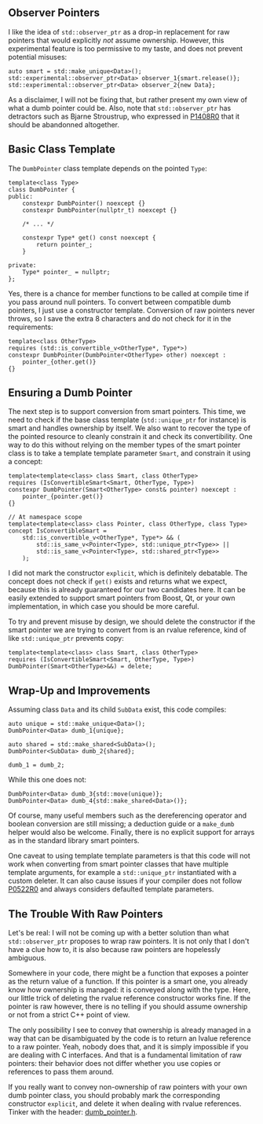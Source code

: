 ## Observer Pointers

I like the idea of `std::observer_ptr` as a drop-in replacement for raw pointers that would explicitly *not* assume ownership.
However, this experimental feature is too permissive to my taste, and does not prevent potential misuses:

```cpp20
auto smart = std::make_unique<Data>();
std::experimental::observer_ptr<Data> observer_1{smart.release()};
std::experimental::observer_ptr<Data> observer_2{new Data};
```

As a disclaimer, I will not be fixing that, but rather present my own view of what a dumb pointer could be.
Also, note that `std::observer_ptr` has detractors such as Bjarne Stroustrup, who expressed in [P1408R0](http://www.open-std.org/jtc1/sc22/wg21/docs/papers/2019/p1408r0.pdf) that it should be abandonned altogether.

## Basic Class Template

The `DumbPointer` class template depends on the pointed `Type`:

```cpp20
template<class Type>
class DumbPointer {
public:
    constexpr DumbPointer() noexcept {}
    constexpr DumbPointer(nullptr_t) noexcept {}

    /* ... */

    constexpr Type* get() const noexcept {
        return pointer_;
    }

private:
    Type* pointer_ = nullptr;
};
```

Yes, there is a chance for member functions to be called at compile time if you pass around null pointers.
To convert between compatible dumb pointers, I just use a constructor template.
Conversion of raw pointers never throws, so I save the extra 8 characters and do not check for it in the requirements:

```cpp20
template<class OtherType>
requires (std::is_convertible_v<OtherType*, Type*>)
constexpr DumbPointer(DumbPointer<OtherType> other) noexcept :
    pointer_{other.get()}
{}
```

## Ensuring a Dumb Pointer

The next step is to support conversion from smart pointers.
This time, we need to check if the base class template (`std::unique_ptr` for instance) is smart and handles ownership by itself.
We also want to recover the type of the pointed resource to cleanly constrain it and check its convertibility.
One way to do this without relying on the member types of the smart pointer class is to take a template template parameter `Smart`, and constrain it using a concept:

```cpp20
template<template<class> class Smart, class OtherType>
requires (IsConvertibleSmart<Smart, OtherType, Type>)
constexpr DumbPointer(Smart<OtherType> const& pointer) noexcept :
    pointer_{pointer.get()}
{}

// At namespace scope
template<template<class> class Pointer, class OtherType, class Type>
concept IsConvertibleSmart =
    std::is_convertible_v<OtherType*, Type*> && (
        std::is_same_v<Pointer<Type>, std::unique_ptr<Type>> ||
        std::is_same_v<Pointer<Type>, std::shared_ptr<Type>>
    );
```

I did not mark the constructor `explicit`, which is definitely debatable.
The concept does not check if `get()` exists and returns what we expect, because this is already guaranteed for our two candidates here.
It can be easily extended to support smart pointers from Boost, Qt, or your own implementation, in which case you should be more careful.

To try and prevent misuse by design, we should delete the constructor if the smart pointer we are trying to convert from is an rvalue reference, kind of like `std::unique_ptr` prevents copy:

```cpp20
template<template<class> class Smart, class OtherType>
requires (IsConvertibleSmart<Smart, OtherType, Type>)
DumbPointer(Smart<OtherType>&&) = delete;
```

## Wrap-Up and Improvements

Assuming class `Data` and its child `SubData` exist, this code compiles:

```cpp20
auto unique = std::make_unique<Data>();
DumbPointer<Data> dumb_1{unique};

auto shared = std::make_shared<SubData>();
DumbPointer<SubData> dumb_2{shared};

dumb_1 = dumb_2;
```

While this one does not:

```cpp20
DumbPointer<Data> dumb_3{std::move(unique)};
DumbPointer<Data> dumb_4{std::make_shared<Data>()};
```

Of course, many useful members such as the dereferencing operator and boolean conversion are still missing; a deduction guide or a `make_dumb` helper would also be welcome.
Finally, there is no explicit support for arrays as in the standard library smart pointers.

One caveat to using template template parameters is that this code will not work when converting from smart pointer classes that have multiple template arguments, for example a `std::unique_ptr` instantiated with a custom deleter.
It can also cause issues if your compiler does not follow [P0522R0](http://www.open-std.org/jtc1/sc22/wg21/docs/papers/2016/p0522r0.html) and always considers defaulted template parameters.

## The Trouble With Raw Pointers

Let's be real: I will not be coming up with a better solution than what `std::observer_ptr` proposes to wrap raw pointers.
It is not only that I don't have a clue how to, it is also because raw pointers are hopelessly ambiguous.

Somewhere in your code, there might be a function that exposes a pointer as the return value of a function.
If this pointer is a smart one, you already know how ownership is managed: it is conveyed along with the type.
Here, our little trick of deleting the rvalue reference constructor works fine.
If the pointer is raw however, there is no telling if you should assume ownership or not from a strict C++ point of view.

The only possibility I see to convey that ownership is already managed in a way that can be disambiguated by the code is to return an lvalue reference to a raw pointer.
Yeah, nobody does that, and it is simply impossible if you are dealing with C interfaces.
And that is a fundamental limitation of raw pointers: their behavior does not differ whether you use copies or references to pass them around.

If you really want to convey non-ownership of raw pointers with your own dumb pointer class, you should probably mark the corresponding constructor `explicit`, and delete it when dealing with rvalue references.
Tinker with the header: [dumb_pointer.h](dumb_pointer.h).
